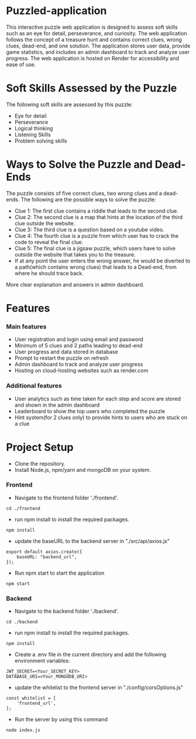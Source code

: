 # Puzzled-application 

This interactive puzzle web application is designed to assess soft skills such as an eye for detail, perseverance, and curiosity. The web application follows the concept of a treasure hunt and contains correct clues, wrong clues, dead-end, and one solution. The application stores user data, provide game statistics, and includes an admin dashboard to track and analyze user progress. The web application is hosted on Render for accessibility and ease of use.

# Soft Skills Assessed by the Puzzle

The following soft skills are assessed by this puzzle:

* Eye for detail
* Perseverance
* Logical thinking
* Listening Skills
* Problem solving skills

# Ways to Solve the Puzzle and Dead-Ends

The puzzle consists of five correct clues, two wrong clues and a dead-ends. The following are the possible ways to solve the puzzle:

* Clue 1: The first clue contains a riddle that leads to the second clue.
* Clue 2: The second clue is a map that hints at the location of the third clue outside the website.
* Clue 3: The third clue is a question based on a youtube video.
* Clue 4: The fourth clue is a puzzle from which user has to crack the code to reveal the final clue.
* Clue 5: The final clue is a jigsaw puzzle, which users have to solve outside the website that takes you to the treasure.
* If at any point the user enters the wrong answer, he would be diverted to a path(which contains wrong clues) that leads to a Dead-end, from where he should trace back.

More clear explanation and answers in admin dashboard.

# Features
### Main features
* User registration and login using email and password
* Minimum of 5 clues and 2 paths leading to dead-end
* User progress and data stored in database
* Prompt to restart the puzzle on refresh
* Admin dashboard to track and analyze user progress
* Hosting on cloud-hosting websites such as render.com
### Additional features
* User analytics such as time taken for each step and score are stored and shown in the admin dashboard
* Leaderboard to show the top users who completed the puzzle
* Hint system(for 2 clues only) to provide hints to users who are stuck on a clue

# Project Setup
* Clone the repository.
* Install Node.js, npm/yarn and mongoDB on your system.
### Frontend
* Navigate to the frontend folder './frontend'.
```
cd ./frontend
```
* run npm install to install the required packages.
```
npm install
```
* update the baseURL to the backend server in "./src/api/axios.js"
```
export default axios.create({
    baseURL: "backend_url",
});
```
* Run npm start to start the application
```
npm start
```
### Backend
* Navigate to the backend folder './backend'.
```
cd ./backend
```
* run npm install to install the required packages.
```
npm install
```
* Create a .env file in the current directory and add the following environment variables:
```
JWT_SECRET=<Your_SECRET_KEY>
DATABASE_URI=<Your_MONGODB_URI>
```
* update the whitelist to the frontend server in "./config/corsOptions.js"
```
const whitelist = [
    'frontend_url',
];
```
* Run the server by using this command
```
node index.js
```

